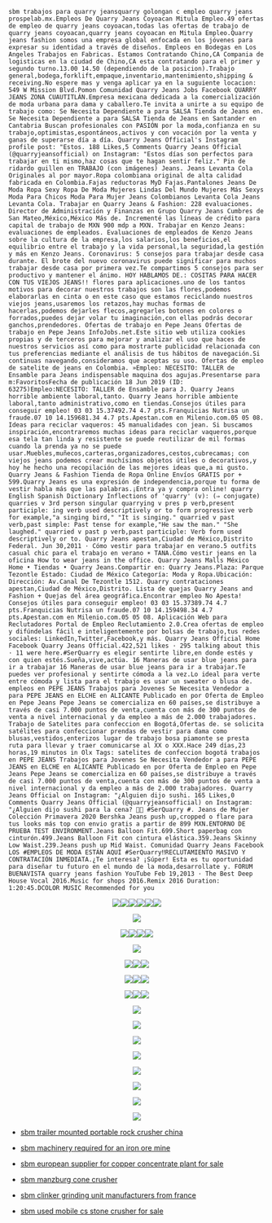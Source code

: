 ```
sbm trabajos para quarry jeansquarry golongan c empleo quarry jeans prospelab.mx.Empleos De Quarry Jeans Coyoacan Mitula Empleo.49 ofertas de empleo de quarry jeans coyoacan,todas las ofertas de trabajo de quarry jeans coyoacan,quarry jeans coyoacan en Mitula Empleo.Quarry jeans fashion somos una empresa global enfocada en los jóvenes para expresar su identidad a través de diseños. Empleos en Bodegas en Los Angeles Trabajos en Fabricas. Estamos Contratando Chino,CA Compania de logisticas en la ciudad de Chino,CA esta contratando para el primer y segundo turno.13.00 14.50 (dependiendo de la posicion).Trabajo general,bodega,forklift,empaque,inventario,mantenimiento,shipping & receiving.No espere mas y venga aplicar ya en la suguiente locacion: 549 W Mission Blvd.Pomon Comunidad Quarry Jeans Jobs Facebook QUARRY JEANS ZONA CUAUTITLÁN.Empresa mexicana dedicada a la comercialización de moda urbana para dama y caballero.Te invita a unirte a su equipo de trabajo como: Se Necesita Dependiente a para SALSA Tienda de Jeans en. Se Necesita Dependiente a para SALSA Tienda de Jeans en Santander en Cantabria Buscan profesionales con PASIÓN por la moda,confianza en su trabajo,optimistas,espontáneos,activos y con vocación por la venta y ganas de superarse día a día. Quarry Jeans Official's Instagram profile post: "Estos. 188 Likes,5 Comments Quarry Jeans Official (@quarryjeansofficial) on Instagram: "Estos días son perfectos para trabajar en ti mismo,haz cosas que te hagan sentir feliz." Pin de ridardo guillen en TRABAJO (con imágenes) Jeans. Jeans Levanta Cola Originales al por mayor.Ropa colombiana original de alta calidad fabricada en Colombia.Fajas reductoras MyD Fajas.Pantalones Jeans De Moda Ropa Sexy Ropa De Moda Mujeres Lindas Del Mundo Mujeres Más Sexys Moda Para Chicos Moda Para Mujer Jeans Colombianos Levanta Cola Jeans Levanta Cola. Trabajar en Quarry Jeans & Fashion: 228 evaluaciones. Director de Administración y Finanzas en Grupo Quarry Jeans Cumbres de San Mateo,México,México Más de. Incrementé las líneas de crédito para capital de trabajo de MXN 900 mdp a MXN. Trabajar en Kenzo Jeans: evaluaciones de empleados. Evaluaciones de empleados de Kenzo Jeans sobre la cultura de la empresa,los salarios,los beneficios,el equilibrio entre el trabajo y la vida personal,la seguridad,la gestión y más en Kenzo Jeans. Coronavirus: 5 consejos para trabajar desde casa durante. El brote del nuevo coronavirus puede significar para muchos trabajar desde casa por primera vez.Te compartimos 5 consejos para ser productivo y mantener el ánimo. HOY HABLAMOS DE.: COSITAS PARA HACER CON TUS VIEJOS JEANS!! flores para aplicaciones.uno de los tantos motivos para decorar nuestros trabajos son las flores,podemos elaborarlas en cinta o en este caso que estamos reciclando nuestros viejos jeans,usaremos los retazos,hay muchas formas de hacerlas,podemos dejarles flecos,agregarles botones en colores o forrados,puedes dejar volar tu imaginación,con ellas podrás decorar ganchos,prendedores. Ofertas de trabajo en Pepe Jeans Ofertas de trabajo en Pepe Jeans InfoJobs.net.Este sitio web utiliza cookies propias y de terceros para mejorar y analizar el uso que haces de nuestros servicios así como para mostrarte publicidad relacionada con tus preferencias mediante el análisis de tus hábitos de navegación.Si continuas navegando,consideramos que aceptas su uso. Ofertas de empleo de satelite de jeans en Colombia. »Empleo: NECESITO: TALLER de Ensamble para Jeans indispensable maquina dos agujas.Presentarse para m:FavoritosFecha de publicación 18 Jun 2019 (ID: 63275)Empleo:NECESITO: TALLER de Ensamble para J. Quarry Jeans horrible ambiente laboral,tanto. Quarry Jeans horrible ambiente laboral,tanto administrativo,como en tiendas.Consejos útiles para conseguir empleo! 03 03 15.37492.74 4.7 pts.Franquicias Nutrisa un fraude.07 10 14.159681.34 4.7 pts.Apestan.com en Milenio.com.05 05 08. Ideas para reciclar vaqueros: 45 manualidades con jean. Si buscamos inspiración,encontraremos muchas ideas para reciclar vaqueros,porque esa tela tan linda y resistente se puede reutilizar de mil formas cuando la prenda ya no se puede usar.Muebles,muñecos,carteras,organizadores,cestos,cubrecamas; con viejos jeans podemos crear muchísimos objetos útiles o decorativos,y hoy he hecho una recopilación de las mejores ideas que,a mi gusto. Quarry Jeans & Fashion Tienda de Ropa Online Envíos GRATIS por + 599.Quarry Jeans es una expresión de independencia,porque tu forma de vestir habla más que las palabras.¡Entra ya y compra online! quarry English Spanish Dictionary Inflections of 'quarry' (v): (⇒ conjugate) quarries v 3rd person singular quarrying v pres p verb,present participle: ing verb used descriptively or to form progressive verb for example,"a singing bird," "It is singing." quarried v past verb,past simple: Past tense for example,"He saw the man." "She laughed." quarried v past p verb,past participle: Verb form used descriptively or to. Quarry Jeans apestan,Ciudad de México,Distrito Federal. Jun 30,2011 · Cómo vestir para trabajar en verano.5 outfits casual chic para el trabajo en verano ☀️ TANA.Cómo vestir jeans en la oficina How to wear jeans in the office. Quarry Jeans Malls México Home • Tiendas • Quarry Jeans.Compartir en: Quarry Jeans.Plaza: Parque Tezontle Estado: Ciudad de México Categoría: Moda y Ropa.Ubicación: Dirección: Av.Canal De Tezontle 1512. Quarry contrataciones apestan,Ciudad de México,Distrito. Lista de quejas Quarry Jeans and Fashion + Quejas del área geográfica.Encontrar empleo No Apesta! Consejos útiles para conseguir empleo! 03 03 15.37389.74 4.7 pts.Franquicias Nutrisa un fraude.07 10 14.159498.34 4.7 pts.Apestan.com en Milenio.com.05 05 08. Aplicación Web para Reclutadores Portal de Empleo Reclutamiento 2.0.Crea ofertas de empleo y difúndelas fácil e inteligentemente por bolsas de trabajo,tus redes sociales: LinkedIn,Twitter,Facebook,y más. Quarry Jeans Official Home Facebook Quarry Jeans Official.422,521 likes · 295 talking about this · 11 were here.#SerQuarry es elegir sentirte libre,en donde estés y con quien estés.Sueña,vive,actúa. 16 Maneras de usar blue jeans para ir a trabajar 16 Maneras de usar blue jeans para ir a trabajar.Te puedes ver profesional y sentirte cómoda a la vez.Lo ideal para verte entre cómoda y lista para el trabajo es usar un sweater o blusa de. empleos en PEPE JEANS Trabajos para Jovenes Se Necesita Vendedor a para PEPE JEANS en ELCHE en ALICANTE Publicado en por Oferta de Empleo en Pepe Jeans Pepe Jeans se comercializa en 60 países,se distribuye a través de casi 7.000 puntos de venta,cuenta con más de 300 puntos de venta a nivel internacional y da empleo a más de 2.000 trabajadores. Trabajo de Satelites para confeccion en Bogotá,Ofertas de. se solicita satélites para confeccionar prendas de vestir para dama como blusas,vestidos,enterizos lugar de trabajo bosa piamonte se presta ruta para llevar y traer comunicarse al XX o XXX.Hace 249 días,23 horas,19 minutos in Olx Tags: satelites de confeccion bogotá trabajos en PEPE JEANS Trabajos para Jovenes Se Necesita Vendedor a para PEPE JEANS en ELCHE en ALICANTE Publicado en por Oferta de Empleo en Pepe Jeans Pepe Jeans se comercializa en 60 países,se distribuye a través de casi 7.000 puntos de venta,cuenta con más de 300 puntos de venta a nivel internacional y da empleo a más de 2.000 trabajadores. Quarry Jeans Official on Instagram: "¿Alguien dijo sushi. 165 Likes,0 Comments Quarry Jeans Official (@quarryjeansofficial) on Instagram: "¿Alguien dijo sushi para la cena? 🥢🍣 #SerQuarry #. Jeans de Mujer Colección Primavera 2020 Bershka Jeans push up,cropped o flare para tus looks más top con envio gratis a partir de 899 MXN.ENTORNO DE PRUEBA TEST ENVIRONMENT.Jeans Balloon Fit.699.Short paperbag con cinturón.499.Jeans Balloon Fit con cintura elástica.359.Jeans Skinny Low Waist.239.Jeans push up Mid Waist. Comunidad Quarry Jeans Facebook LOS #EMPLEOS DE MODA ESTÁN AQUÍ #SerQuarry‼RECLUTAMIENTO MASIVO Y CONTRATACIÓN INMEDIATA.¿Te interesa? ¡Súper! Esta es tu oportunidad para diseñar tu futuro en el mundo de la moda,desarrollate y. FORUM BUENAVISTA quarry jeans fashion YouTube Feb 19,2013 · The Best Deep House Vocal 2016.Music for shops 2016.Remix 2016 Duration: 1:20:45.DCOLOR MUSIC Recommended for you 
```

<div align="center">
  
<a rel="nofollow" href="https://m.shibang-china.com?f=github&k=sbm+trabajos+para+quarry+jeans"><img src="https://static.shibang-china.com/en/l.png"></a><img src="https://static.shibang-china.com/en/hw.png"><a rel="nofollow" href="https://m.shibang-china.com/product/?f=github&k=sbm+trabajos+para+quarry+jeans"><img src="https://static.shibang-china.com/en/p.png"></a><a rel="nofollow" href="https://m.shibang-china.com/cases/?f=github&k=sbm+trabajos+para+quarry+jeans"><img src="https://static.shibang-china.com/en/c.png"></a><a rel="nofollow" href="https://m.shibang-china.com/news/?f=github&k=sbm+trabajos+para+quarry+jeans"><img src="https://static.shibang-china.com/en/n.png"></a><a rel="nofollow" href="https://m.shibang-china.com?f=github&k=sbm+trabajos+para+quarry+jeans"><img src="https://static.shibang-china.com/en/m.png"></a>

<a rel="nofollow" href="https://m.shibang-china.com/product/?f=github&k=sbm+trabajos+para+quarry+jeans"><img src="https://static.shibang-china.com/en/b.jpg"></a>
  
<a rel="nofollow" href="https://m.shibang-china.com/solution-aggregate.html?f=github&k=sbm+trabajos+para+quarry+jeans"><img src="https://static.shibang-china.com/en/a.jpg"></a><a rel="nofollow" href="https://m.shibang-china.com/solution-mine.html?f=github&k=sbm+trabajos+para+quarry+jeans"><img src="https://static.shibang-china.com/en/m.jpg"></a><a rel="nofollow" href="https://m.shibang-china.com/solution-mill.html?f=github&k=sbm+trabajos+para+quarry+jeans"><img src="https://static.shibang-china.com/en/g.jpg"></a><a rel="nofollow" href="https://m.shibang-china.com/solution-epc.html?f=github&k=sbm+trabajos+para+quarry+jeans"><img src="https://static.shibang-china.com/en/e.jpg"></a>

<a rel="nofollow" href="https://m.shibang-china.com/product/?f=github&k=sbm+trabajos+para+quarry+jeans"><img src="https://static.shibang-china.com/en/a-p.png"></a>

<a rel="nofollow" href="https://m.shibang-china.com/product/crusher/c6x.html?f=github&k=sbm+trabajos+para+quarry+jeans"><img src="https://static.shibang-china.com/en/j.jpg"></a><a rel="nofollow" href="https://m.shibang-china.com/product/crusher/ci5x.html?f=github&k=sbm+trabajos+para+quarry+jeans"><img src="https://static.shibang-china.com/en/i.jpg"></a><a rel="nofollow" href="https://m.shibang-china.com/product/crusher/hst.html?f=github&k=sbm+trabajos+para+quarry+jeans"><img src="https://static.shibang-china.com/en/c.jpg"></a>

<a rel="nofollow" href="https://m.shibang-china.com/product/mill/mtw.html?f=github&k=sbm+trabajos+para+quarry+jeans"><img src="https://static.shibang-china.com/en/mtw.jpg"></a><a rel="nofollow" href="https://m.shibang-china.com/product/mill/scm.html?f=github&k=sbm+trabajos+para+quarry+jeans"><img src="https://static.shibang-china.com/en/scm.jpg"></a><a rel="nofollow" href="https://m.shibang-china.com/product/mill/lm.html?f=github&k=sbm+trabajos+para+quarry+jeans"><img src="https://static.shibang-china.com/en/lm.jpg"></a>

<a rel="nofollow" href="https://m.shibang-china.com/product/sand/vsi6x.html?f=github&k=sbm+trabajos+para+quarry+jeans"><img src="https://static.shibang-china.com/en/6x.jpg"></a><a rel="nofollow" href="https://m.shibang-china.com/product/sand/vu.html?f=github&k=sbm+trabajos+para+quarry+jeans"><img src="https://static.shibang-china.com/en/vu.jpg"></a><a rel="nofollow" href="https://m.shibang-china.com/product/mobile/klun.html?f=github&k=sbm+trabajos+para+quarry+jeans"><img src="https://static.shibang-china.com/en/k.jpg"></a>

<a rel="nofollow" href="https://m.shibang-china.com/cases/?f=github&k=sbm+trabajos+para+quarry+jeans"><img src="https://static.shibang-china.com/en/case.png"></a>

<a rel="nofollow" href="https://m.shibang-china.com/cases/aggregate/202.html?f=github&k=sbm+trabajos+para+quarry+jeans"><img src="https://static.shibang-china.com/en/c-1.jpg"></a>

<a rel="nofollow" href="https://m.shibang-china.com/cases/aggregate/203.html?f=github&k=sbm+trabajos+para+quarry+jeans"><img src="https://static.shibang-china.com/en/c-2.jpg"></a>

<a rel="nofollow" href="https://m.shibang-china.com/cases/mill/123.html?f=github&k=sbm+trabajos+para+quarry+jeans"><img src="https://static.shibang-china.com/en/c-3.jpg"></a>

<a rel="nofollow" href="https://m.shibang-china.com/contact_us.html?f=github&k=sbm+trabajos+para+quarry+jeans"><img src="https://static.shibang-china.com/en/contact.png"></a>

<a rel="nofollow" href="https://swt.shibang-china.com/?f=github&k=sbm+trabajos+para+quarry+jeans"><img src="https://static.shibang-china.com/en/chat.png"></a>

<a rel="nofollow" href="https://whatsapp.shibangsoft.com/WhatsApp.php?f=github&k=sbm+trabajos+para+quarry+jeans"><img src="https://static.shibang-china.com/en/whatsapp.png"></a>

<a rel="nofollow" href="https://m.shibang-china.com/?f=github&k=sbm+trabajos+para+quarry+jeans"><img src="https://static.shibang-china.com/en/website.png"></a>

</div>


* [sbm trailer mounted portable rock crusher china](sbm%20trailer%20mounted%20portable%20rock%20crusher%20china.md)

* [sbm machinery required for an iron ore mine](sbm%20machinery%20required%20for%20an%20iron%20ore%20mine.md)

* [sbm european supplier for copper concentrate plant for sale](sbm%20european%20supplier%20for%20copper%20concentrate%20plant%20for%20sale.md)

* [sbm manzburg cone crusher](sbm%20manzburg%20cone%20crusher.md)

* [sbm clinker grinding unit manufacturers from france](sbm%20clinker%20grinding%20unit%20manufacturers%20from%20france.md)

* [sbm used mobile cs stone crusher for sale](sbm%20used%20mobile%20cs%20stone%20crusher%20for%20sale.md)